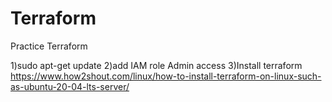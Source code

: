 # Terraform
Practice Terraform

1)sudo apt-get update 
2)add IAM role Admin access
3)Install terraform
https://www.how2shout.com/linux/how-to-install-terraform-on-linux-such-as-ubuntu-20-04-lts-server/

